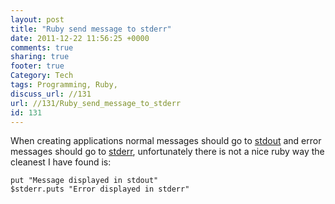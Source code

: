 ```yaml
---
layout: post
title: "Ruby send message to stderr"
date: 2011-12-22 11:56:25 +0000 
comments: true
sharing: true
footer: true
Category: Tech
tags: Programming, Ruby,
discuss_url: //131
url: //131/Ruby_send_message_to_stderr
id: 131
---
```

When creating applications normal messages should go to [stdout][] and error messages should go to [stderr][], unfortunately there is not a nice ruby way the cleanest I have found is:

    put "Message displayed in stdout"
    $stderr.puts "Error displayed in stderr"

[stdout]: http://en.wikipedia.org/wiki/Standard_streams#Standard_output_.28stdout.29
[stderr]: http://en.wikipedia.org/wiki/Standard_streams#Standard_error_.28stderr.29
